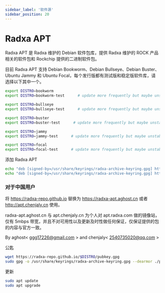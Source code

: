 ```yaml
---
sidebar_label: '软件源'
sidebar_position: 20
---
```


# Radxa APT

Radxa APT 是 Radxa 维护的 Debian 软件包库，提供 Radxa 维护的 ROCK 产品相关的软件包和 Rockchip 提供的二进制软件包。

目前 Radxa APT 支持 Debian Bookworm、Debian Bullseye、Debian Buster、Ubuntu Jammy 和 Ubuntu Focal，每个发行版都有测试版和稳定版软件库，请选择以下其中一个。
```bash
export DISTRO=bookworm
export DISTRO=bookworm-test      # update more frequently but maybe unstable

export DISTRO=bullseye
export DISTRO=bullseye-test      # update more frequently but maybe unstable

export DISTRO=buster
export DISTRO=buster-test      # update more frequently but maybe unstable

export DISTRO=jammy
export DISTRO=jammy-test      # update more frequently but maybe unstable

export DISTRO=focal
export DISTRO=focal-test      # update more frequently but maybe unstable
```

添加 Radxa APT

```bash
echo "deb [signed-by=/usr/share/keyrings/radxa-archive-keyring.gpg] https://radxa-repo.github.io/$DISTRO/ $DISTRO main" | sudo tee -a /etc/apt/sources.list.d/radxa.list
echo "deb [signed-by=/usr/share/keyrings/radxa-archive-keyring.gpg] https://radxa-repo.github.io/$DISTRO/ rockchip-$DISTRO main" | sudo tee -a /etc/apt/sources.list.d/radxa-rockchip.list
```

### 对于中国用户

将 https://radxa-repo.github.io 替换为 https://radxa-apt.aghost.cn 或者 http://apt.chenjaly.cn 使用。

radxa-apt.aghost.cn 与 apt.chenjaly.cn 为个人对 apt.radxa.com 做的镜像站，仅有 5mbps 带宽，并且不对可用性以及更新及时性做任何保证，仅保证提供的包的内容与官方一致。

By aghost< ggg17226@gmail.com > and chenjaly< 2540735020@qq.com >

公匙

```bash
wget https://radxa-repo.github.io/$DISTRO/pubkey.gpg
sudo gpg -o /usr/share/keyrings/radxa-archive-keyring.gpg --dearmor ./pubkey.gpg
```

更新

```bash
sudo apt update
sudo apt upgrade
```
